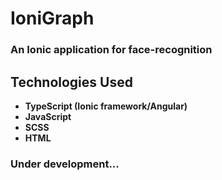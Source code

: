 # IoniGraph

### An Ionic application for face-recognition

## Technologies Used
<ul>
<li><strong>TypeScript (Ionic framework/Angular)</strong></li>
<li><strong>JavaScript</strong></li>
<li><strong>SCSS</strong></li>
<li><strong>HTML</strong></li>
</ul>

### Under development...